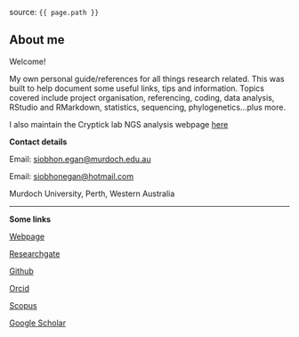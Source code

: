 source: `{{ page.path }}`

## About me

Welcome!


My own personal guide/references for all things research related. This was built to help document some useful links, tips and information. Topics covered include project organisation, referencing, coding, data analysis, RStudio and RMarkdown, statistics, sequencing, phylogenetics...plus more.

I also maintain the Cryptick lab NGS analysis webpage [here](https://cryptick-lab.github.io/NGS-Analysis/_site/index.html)

**Contact details**


<i class="fa fa-envelope fa-lg"></i> Email: siobhon.egan@murdoch.edu.au

<i class="fa fa-envelope fa-lg"></i>  Email: siobhonegan@hotmail.com

<i class="fa fa-map-pin fa-lg"></i>  Murdoch University, Perth, Western Australia


***


**Some links**


<i class="fa fa-home fa-lg"></i> [Webpage](https://siobhonlegan.com)

<i class="fa fa-search fa-lg"></i> [Researchgate](https://www.researchgate.net/profile/Siobhon_Egan)

<i class="fa fa-github fa-lg"></i> [Github](https://github.com/siobhon-egan)

<i class="fa fa-address-card fa-lg"></i> [Orcid](http://orcid.org/0000-0003-4395-4069)

<i class="fa fa-search fa-lg"></i>  [Scopus](https://www.scopus.com/authid/detail.uri?authorId=57202210372&amp;eid=2-s2.0-85047463715)

<i class="fa fa-google fa-lg"></i> [Google Scholar](https://scholar.google.com/citations?user=BrX5o08AAAAJ&hl=en&oi=ao)
